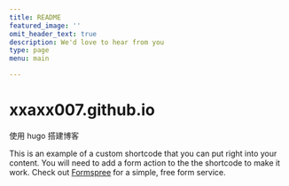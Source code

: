 ```yaml
---
title: README
featured_image: ''
omit_header_text: true
description: We'd love to hear from you
type: page
menu: main

---
```

# xxaxx007.github.io


使用 hugo 搭建博客

This is an example of a custom shortcode that you can put right into your content. You will need to add a form action to the the shortcode to make it work. Check out [Formspree](https://formspree.io/) for a simple, free form service. 
